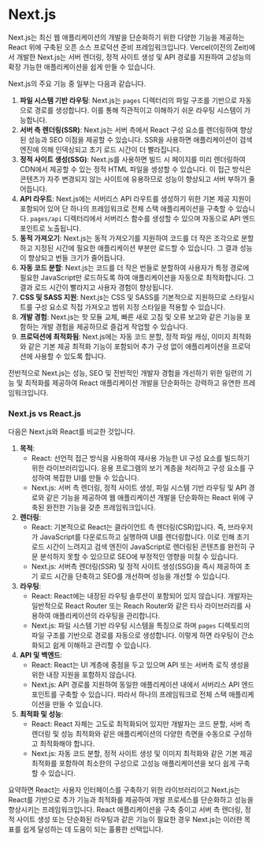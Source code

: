 # Next.js

Next.js는 최신 웹 애플리케이션의 개발을 단순화하기 위한 다양한 기능을 제공하는 React 위에 구축된 오픈 소스 프로덕션 준비 프레임워크입니다. Vercel(이전의 Zeit)에서 개발한 Next.js는 서버 렌더링, 정적 사이트 생성 및 API 경로를 지원하여 고성능의 확장 가능한 애플리케이션을 쉽게 만들 수 있습니다.

Next.js의 주요 기능 중 일부는 다음과 같습니다.

1. **파일 시스템 기반 라우팅**: Next.js는 `pages` 디렉터리의 파일 구조를 기반으로 자동으로 경로를 생성합니다. 이를 통해 직관적이고 이해하기 쉬운 라우팅 시스템이 가능합니다.
2. **서버 측 렌더링(SSR)**: Next.js는 서버 측에서 React 구성 요소를 렌더링하여 향상된 성능과 SEO 이점을 제공할 수 있습니다. SSR을 사용하면 애플리케이션이 검색 엔진에 의해 인덱싱되고 초기 로드 시간이 더 빨라집니다.
3. **정적 사이트 생성(SSG)**: Next.js를 사용하면 빌드 시 페이지를 미리 렌더링하여 CDN에서 제공할 수 있는 정적 HTML 파일을 생성할 수 있습니다. 이 접근 방식은 콘텐츠가 자주 변경되지 않는 사이트에 유용하므로 성능이 향상되고 서버 부하가 줄어듭니다.
4. **API 라우트**: Next.js에는 서버리스 API 라우트를 생성하기 위한 기본 제공 지원이 포함되어 있어 단 하나의 프레임워크로 전체 스택 애플리케이션을 구축할 수 있습니다. `pages/api` 디렉터리에서 서버리스 함수를 생성할 수 있으며 자동으로 API 엔드포인트로 노출됩니다.
5. **동적 가져오기**: Next.js는 동적 가져오기를 지원하여 코드를 더 작은 조각으로 분할하고 지정된 시간에 필요한 애플리케이션 부분만 로드할 수 있습니다. 그 결과 성능이 향상되고 번들 크기가 줄어듭니다.
6. **자동 코드 분할**: Next.js는 코드를 더 작은 번들로 분할하여 사용자가 특정 경로에 필요한 JavaScript만 로드하도록 하여 애플리케이션을 자동으로 최적화합니다. 그 결과 로드 시간이 빨라지고 사용자 경험이 향상됩니다.
7. **CSS 및 SASS 지원**: Next.js는 CSS 및 SASS를 기본적으로 지원하므로 스타일시트를 구성 요소로 직접 가져오고 범위 지정 스타일을 적용할 수 있습니다.
8. **개발 경험**: Next.js는 핫 모듈 교체, 빠른 새로 고침 및 오류 보고와 같은 기능을 포함하는 개발 경험을 제공하므로 즐겁게 작업할 수 있습니다.
9. **프로덕션에 최적화됨**: Next.js에는 자동 코드 분할, 정적 파일 캐싱, 이미지 최적화와 같은 기본 제공 최적화 기능이 포함되어 추가 구성 없이 애플리케이션을 프로덕션에 사용할 수 있도록 합니다.

전반적으로 Next.js는 성능, SEO 및 전반적인 개발자 경험을 개선하기 위한 일련의 기능 및 최적화를 제공하여 React 애플리케이션 개발을 단순화하는 강력하고 유연한 프레임워크입니다.



### Next.js vs React.js

다음은 Next.js와 React를 비교한 것입니다.

1. **목적**:
   - React: 선언적 접근 방식을 사용하여 재사용 가능한 UI 구성 요소를 빌드하기 위한 라이브러리입니다. 응용 프로그램의 보기 계층을 처리하고 구성 요소를 구성하여 복잡한 UI를 만들 수 있습니다.
   - Next.js: 서버 측 렌더링, 정적 사이트 생성, 파일 시스템 기반 라우팅 및 API 경로와 같은 기능을 제공하여 웹 애플리케이션 개발을 단순화하는 React 위에 구축된 완전한 기능을 갖춘 프레임워크입니다.
2. **렌더링**:
   - React: 기본적으로 React는 클라이언트 측 렌더링(CSR)입니다. 즉, 브라우저가 JavaScript를 다운로드하고 실행하여 UI를 렌더링합니다. 이로 인해 초기 로드 시간이 느려지고 검색 엔진이 JavaScript로 렌더링된 콘텐츠를 완전히 구문 분석하지 못할 수 있으므로 SEO에 부정적인 영향을 미칠 수 있습니다.
   - Next.js: 서버측 렌더링(SSR) 및 정적 사이트 생성(SSG)을 즉시 제공하여 초기 로드 시간을 단축하고 SEO를 개선하며 성능을 개선할 수 있습니다.
3. **라우팅**:
   - React: React에는 내장된 라우팅 솔루션이 포함되어 있지 않습니다. 개발자는 일반적으로 React Router 또는 Reach Router와 같은 타사 라이브러리를 사용하여 애플리케이션의 라우팅을 관리합니다.
   - Next.js: 파일 시스템 기반 라우팅 시스템을 특징으로 하며 `pages` 디렉토리의 파일 구조를 기반으로 경로를 자동으로 생성합니다. 이렇게 하면 라우팅이 간소화되고 쉽게 이해하고 관리할 수 있습니다.
4. **API 및 백엔드**:
   - React: React는 UI 계층에 중점을 두고 있으며 API 또는 서버측 로직 생성을 위한 내장 지원을 포함하지 않습니다.
   - Next.js: API 경로를 지원하여 동일한 애플리케이션 내에서 서버리스 API 엔드포인트를 구축할 수 있습니다. 따라서 하나의 프레임워크로 전체 스택 애플리케이션을 만들 수 있습니다.
5. **최적화 및 성능**:
   - React: React 자체는 고도로 최적화되어 있지만 개발자는 코드 분할, 서버 측 렌더링 및 성능 최적화와 같은 애플리케이션의 다양한 측면을 수동으로 구성하고 최적화해야 합니다.
   - Next.js: 자동 코드 분할, 정적 사이트 생성 및 이미지 최적화와 같은 기본 제공 최적화를 포함하여 최소한의 구성으로 고성능 애플리케이션을 보다 쉽게 구축할 수 있습니다.

요약하면 React는 사용자 인터페이스를 구축하기 위한 라이브러리이고 Next.js는 React를 기반으로 추가 기능과 최적화를 제공하여 개발 프로세스를 단순화하고 성능을 향상시키는 프레임워크입니다. React 애플리케이션을 구축 중이고 서버 측 렌더링, 정적 사이트 생성 또는 단순화된 라우팅과 같은 기능이 필요한 경우 Next.js는 이러한 목표를 쉽게 달성하는 데 도움이 되는 훌륭한 선택입니다.
